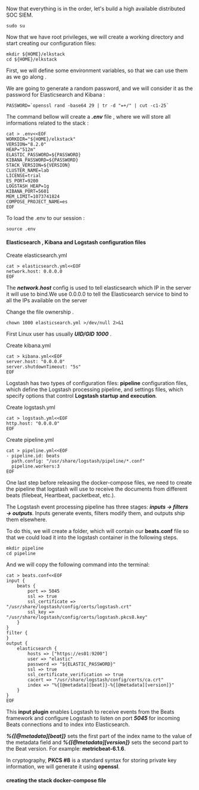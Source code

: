 Now that everything is in the order, let's build a high available distributed SOC SIEM. 


```
sudo su
```

Now that we have root privileges, we will create a working directory and start creating our configuration files:

```
mkdir ${HOME}/elkstack
cd ${HOME}/elkstack
```

First, we will define some environment variables, so that we can use them as we go along .

We are going to generate a random password, and we will consider it as the password for Elasticsearch and Kibana :

```
PASSWORD=`openssl rand -base64 29 | tr -d "=+/" | cut -c1-25`
```

The command bellow will create a ***.env*** file , where we will store all informations related to the stack :

```
cat > .env<<EOF
WORKDIR="${HOME}/elkstack"
VERSION="8.2.0"
HEAP="512m"
ELASTIC_PASSWORD=${PASSWORD}
KIBANA_PASSWORD=${PASSWORD}
STACK_VERSION=${VERSION}
CLUSTER_NAME=lab
LICENSE=trial
ES_PORT=9200
LOGSTASH_HEAP=1g
KIBANA_PORT=5601
MEM_LIMIT=1073741824
COMPOSE_PROJECT_NAME=es
EOF
```

To load the .env to our session :

```
source .env
```

#### Elasticsearch , Kibana and Logstash configuration files 

Create elasticsearch.yml

```
cat > elasticsearch.yml<<EOF
network.host: 0.0.0.0
EOF
```

The ***network.host*** config is used to tell elasticsearch which IP in the server it will use to bind.We use 0.0.0.0 to tell the Elasticsearch service to bind to all the IPs available on the server

Change the file ownership . 
```
chown 1000 elasticsearch.yml >/dev/null 2>&1
```   
First Linux user has usually ***UID/GID 1000*** .

Create kibana.yml

```
cat > kibana.yml<<EOF
server.host: "0.0.0.0"
server.shutdownTimeout: "5s"
EOF
```

Logstash has two types of configuration files: **pipeline** configuration files, which define the Logstash processing pipeline, and settings files, which specify options that control **Logstash startup and execution**.

Create logstash.yml

```
cat > logstash.yml<<EOF
http.host: "0.0.0.0"
EOF
```
                        
Create pipeline.yml

```                        
cat > pipeline.yml<<EOF
- pipeline.id: beats
  path.config: "/usr/share/logstash/pipeline/*.conf"
  pipeline.workers:3
EOF
```

One last step before releasing the docker-compose files, we need to create the pipeline that logstash will use to receive the documents from different beats (filebeat, Heartbeat, packetbeat, etc.).

The Logstash event processing pipeline has three stages: ***inputs → filters → outputs***. Inputs generate events, filters modify them, and outputs ship them elsewhere.

To do this, we will create a folder, which will contain our **beats.conf** file so that we could load it into the logstash container in the following steps.

```
mkdir pipeline
cd pipeline
```
And we will copy the following command into the terminal:
```
cat > beats.conf<<EOF
input {
    beats {
        port => 5045
        ssl => true
        ssl_certificate => "/usr/share/logstash/config/certs/logstash.crt"
        ssl_key => "/usr/share/logstash/config/certs/logstash.pkcs8.key"
    }
}
filter {
}
output {
    elasticsearch {
        hosts => ["https://es01:9200"]
        user => "elastic"
        password => "${ELASTIC_PASSWORD}"
        ssl => true
        ssl_certificate_verification => true
        cacert => "/usr/share/logstash/config/certs/ca.crt"
        index => "%{[@metadata][beat]}-%{[@metadata][version]}" 
    }
}
EOF
```

This **input plugin** enables Logstash to receive events from the Beats framework and configure Logstash to listen on port ***5045*** for incoming Beats connections and to index into Elasticsearch.

***%{[@metadata][beat]}*** sets the first part of the index name to the value of the metadata field and ***%{[@metadata][version]}*** sets the second part to the Beat version.  For example: **metricbeat-6.1.6**.


In cryptography, **PKCS #8** is a standard syntax for storing private key information, we will generate it using **openssl**.

#### creating the stack docker-compose file 










